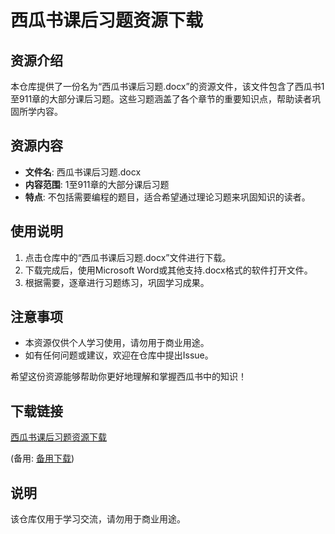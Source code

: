 # 西瓜书课后习题资源下载

## 资源介绍

本仓库提供了一份名为“西瓜书课后习题.docx”的资源文件，该文件包含了西瓜书1至911章的大部分课后习题。这些习题涵盖了各个章节的重要知识点，帮助读者巩固所学内容。

## 资源内容

- **文件名**: 西瓜书课后习题.docx
- **内容范围**: 1至911章的大部分课后习题
- **特点**: 不包括需要编程的题目，适合希望通过理论习题来巩固知识的读者。

## 使用说明

1. 点击仓库中的“西瓜书课后习题.docx”文件进行下载。
2. 下载完成后，使用Microsoft Word或其他支持.docx格式的软件打开文件。
3. 根据需要，逐章进行习题练习，巩固学习成果。

## 注意事项

- 本资源仅供个人学习使用，请勿用于商业用途。
- 如有任何问题或建议，欢迎在仓库中提出Issue。

希望这份资源能够帮助你更好地理解和掌握西瓜书中的知识！

## 下载链接
[西瓜书课后习题资源下载](https://pan.quark.cn/s/e4f282167db5) 

(备用: [备用下载](https://pan.baidu.com/s/1DaOlU28x9oD2Gs4SG2yIHg?pwd=1234))

## 说明

该仓库仅用于学习交流，请勿用于商业用途。
